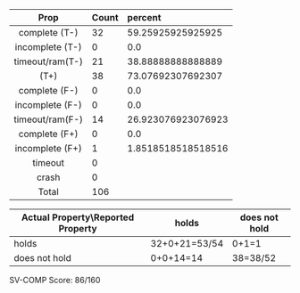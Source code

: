 
| Prop | Count | percent |
|:----:|:------|:--|
|complete   (T-)|32| 59.25925925925925 |
|incomplete (T-)|0|0.0 |
|timeout/ram(T-)|21|38.88888888888889 |
|           (T+)|38|73.07692307692307 |
|complete   (F-)|0|0.0 |
|incomplete (F-)|0|0.0 |
|timeout/ram(F-)|14|26.923076923076923 |
|complete   (F+)|0|0.0 |
|incomplete (F+)|1|1.8518518518518516 |
|timeout        |0| |
|crash          |0| |
|Total          |106| |

| Actual Property\Reported Property | holds | does not hold |
|------------------------------------|-------|---------------|
| holds | 32+0+21=53/54 | 0+1=1 |
| does not hold | 0+0+14=14 | 38=38/52 |

SV-COMP Score: 86/160

